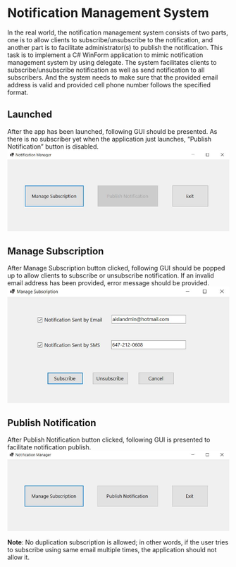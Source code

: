 # Notification Management System
In the real world, the notification management system consists of two parts, one is to allow clients to subscribe/unsubscribe to the notification, and another part is to facilitate administrator(s) to publish the 
notification. This task is to implement a C# WinForm application to mimic notification management system by using delegate. 
The system facilitates clients to subscribe/unsubscribe notification as well as send notification to all subscribers. And the system needs to make sure that the provided email address is valid and provided cell 
phone number follows the specified format.

## Launched
After the app has been launched, following GUI should be presented. As there is no subscriber yet when the application just launches, “Publish Notification” button is disabled.
![](./screenshots/screenshot1.jpg)

## Manage Subscription
After Manage Subscription button clicked, following GUI should be popped up to allow clients to subscribe or unsubscribe notification. If an invalid email address has been provided, error message should be provided.
![](./screenshots/screenshot2.jpg)

## Publish Notification 
After Publish Notification button clicked, following GUI is presented to facilitate notification publish. 
![](./screenshots/screenshot3.jpg)

**Note**: No duplication subscription is allowed; in other words, if the user tries to subscribe using same email multiple times, the application should not allow it.
